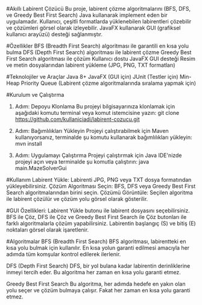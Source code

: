 #Akıllı Labirent Çözücü
Bu proje, labirent çözme algoritmalarını (BFS, DFS, ve Greedy Best First Search) Java kullanarak implement eden bir uygulamadır. Kullanıcı, çeşitli formatlarda yüklenebilen labirentleri çözebilir ve çözümleri görsel olarak izleyebilir. JavaFX kullanarak GUI (grafiksel kullanıcı arayüzü) desteği sağlanmıştır.


#Özellikler
BFS (Breadth First Search) algoritması ile garantili en kısa yolu bulma
DFS (Depth First Search) algoritması ile labirent çözme
Greedy Best First Search algoritması ile çözüm
Kullanıcı dostu JavaFX GUI desteği
Resim ve metin dosyalarından labirent yükleme (JPG, PNG, TXT formatları)

#Teknolojiler ve Araçlar
Java 8+
JavaFX (GUI için)
JUnit (Testler için)
Min-Heap Priority Queue (Labirent çözme algoritmalarında sıralama yapmak için)

#Kurulum ve Çalıştırma

1. Adım: Depoyu Klonlama
Bu projeyi bilgisayarınıza klonlamak için aşağıdaki komutu terminal veya komut istemcisine yazın:
git clone https://github.com/kullaniciadi/labirent-cozucu.git

2. Adım: Bağımlılıkları Yükleyin
Projeyi çalıştırabilmek için Maven kullanıyorsanız, terminalde şu komutu kullanarak bağımlılıkları yükleyin:
mvn install

3. Adım: Uygulamayı Çalıştırma
Projeyi çalıştırmak için Java IDE'nizde projeyi açın veya terminalde şu komutla çalıştırın:
java main.MazeSolverGui

#Kullanım
Labirent Yükle: Labirenti JPG, PNG veya TXT dosya formatından yükleyebilirsiniz.
Çözüm Algoritması Seçin: BFS, DFS veya Greedy Best First Search algoritmalarından birini seçin.
Çözümü Görüntüle: Seçilen algoritma ile labirent çözülür ve çözüm yolu görsel olarak gösterilir.

#GUI Özellikleri:
Labirent Yükle butonu ile labirent dosyasını seçebilirsiniz.
BFS ile Çöz, DFS ile Çöz ve Greedy Best First Search ile Çöz butonları ile farklı algoritmalarla çözüm yapabilirsiniz.
Labirentin başlangıç (S) ve bitiş (E) noktaları görsel olarak işaretlenir.

#Algoritmalar
BFS (Breadth First Search)
BFS algoritması, labirentteki en kısa yolu bulmak için kullanılır. En kısa yolun garanti edilmesi amacıyla her adımda tüm komşular kontrol edilerek ilerlenir.

DFS (Depth First Search)
DFS, bir yol bulana kadar labirentin derinliklerine inmeyi tercih eder. Bu algoritma her zaman en kısa yolu garanti etmez.

Greedy Best First Search
Bu algoritma, her adımda hedefe en yakın olan yolu seçer ve çözüm bulmaya çalışır. Fakat her zaman en kısa yolu garanti etmez.
